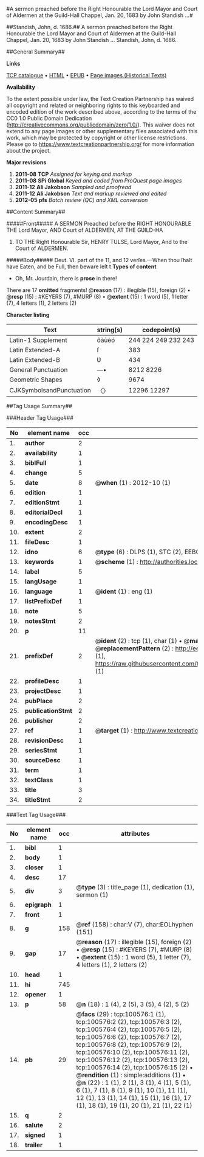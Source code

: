#A sermon preached before the Right Honourable the Lord Mayor and Court of Aldermen at the Guild-Hall Chappel, Jan. 20, 1683 by John Standish ...#

##Standish, John, d. 1686.##
A sermon preached before the Right Honourable the Lord Mayor and Court of Aldermen at the Guild-Hall Chappel, Jan. 20, 1683 by John Standish ...
Standish, John, d. 1686.

##General Summary##

**Links**

[TCP catalogue](http://www.ota.ox.ac.uk/tcp/)  • 
[HTML](http://tei.it.ox.ac.uk/tcp/Texts-HTML/free/A61/A61268.html)  • 
[EPUB](http://tei.it.ox.ac.uk/tcp/Texts-EPUB/free/A61/A61268.epub) • 
[Page images (Historical Texts)](https://historicaltexts.jisc.ac.uk/eebo-13587055e)

**Availability**

To the extent possible under law, the Text Creation Partnership has waived all copyright and related or neighboring rights to this keyboarded and encoded edition of the work described above, according to the terms of the CC0 1.0 Public Domain Dedication (http://creativecommons.org/publicdomain/zero/1.0/). This waiver does not extend to any page images or other supplementary files associated with this work, which may be protected by copyright or other license restrictions. Please go to https://www.textcreationpartnership.org/ for more information about the project.

**Major revisions**

1. __2011-08__ __TCP__ *Assigned for keying and markup*
1. __2011-08__ __SPi Global__ *Keyed and coded from ProQuest page images*
1. __2011-12__ __Ali Jakobson__ *Sampled and proofread*
1. __2011-12__ __Ali Jakobson__ *Text and markup reviewed and edited*
1. __2012-05__ __pfs__ *Batch review (QC) and XML conversion*

##Content Summary##

#####Front#####
A SERMON Preached before the RIGHT HONOURABLE THE Lord Mayor, AND Court of ALDERMEN, AT THE GƲILD-HA
1. TO THE Right Honourable Sir, HENRY TULSE, Lord Mayor, And to the Court of ALDERMEN.

#####Body#####
Deut. VI. part of the 11, and 12 verſes.—When thou ſhalt have Eaten, and be Full, then beware leſt t
**Types of content**

  * Oh, Mr. Jourdain, there is **prose** in there!

There are 17 **omitted** fragments! 
 @__reason__ (17) : illegible (15), foreign (2)  •  @__resp__ (15) : #KEYERS (7), #MURP (8)  •  @__extent__ (15) : 1 word (5), 1 letter (7), 4 letters (1), 2 letters (2)

**Character listing**


|Text|string(s)|codepoint(s)|
|---|---|---|
|Latin-1 Supplement|ôàùèó|244 224 249 232 243|
|Latin Extended-A|ſ|383|
|Latin Extended-B|Ʋ|434|
|General Punctuation|—•|8212 8226|
|Geometric Shapes|◊|9674|
|CJKSymbolsandPunctuation|〈〉|12296 12297|

##Tag Usage Summary##

###Header Tag Usage###

|No|element name|occ|attributes|
|---|---|---|---|
|1.|__author__|2||
|2.|__availability__|1||
|3.|__biblFull__|1||
|4.|__change__|5||
|5.|__date__|8| @__when__ (1) : 2012-10 (1)|
|6.|__edition__|1||
|7.|__editionStmt__|1||
|8.|__editorialDecl__|1||
|9.|__encodingDesc__|1||
|10.|__extent__|2||
|11.|__fileDesc__|1||
|12.|__idno__|6| @__type__ (6) : DLPS (1), STC (2), EEBO-CITATION (1), OCLC (1), VID (1)|
|13.|__keywords__|1| @__scheme__ (1) : http://authorities.loc.gov/ (1)|
|14.|__label__|5||
|15.|__langUsage__|1||
|16.|__language__|1| @__ident__ (1) : eng (1)|
|17.|__listPrefixDef__|1||
|18.|__note__|5||
|19.|__notesStmt__|2||
|20.|__p__|11||
|21.|__prefixDef__|2| @__ident__ (2) : tcp (1), char (1)  •  @__matchPattern__ (2) : ([0-9\-]+):([0-9IVX]+) (1), (.+) (1)  •  @__replacementPattern__ (2) : http://eebo.chadwyck.com/downloadtiff?vid=$1&page=$2 (1), https://raw.githubusercontent.com/textcreationpartnership/Texts/master/tcpchars.xml#$1 (1)|
|22.|__profileDesc__|1||
|23.|__projectDesc__|1||
|24.|__pubPlace__|2||
|25.|__publicationStmt__|2||
|26.|__publisher__|2||
|27.|__ref__|1| @__target__ (1) : http://www.textcreationpartnership.org/docs/. (1)|
|28.|__revisionDesc__|1||
|29.|__seriesStmt__|1||
|30.|__sourceDesc__|1||
|31.|__term__|1||
|32.|__textClass__|1||
|33.|__title__|3||
|34.|__titleStmt__|2||


###Text Tag Usage###

|No|element name|occ|attributes|
|---|---|---|---|
|1.|__bibl__|1||
|2.|__body__|1||
|3.|__closer__|1||
|4.|__desc__|17||
|5.|__div__|3| @__type__ (3) : title_page (1), dedication (1), sermon (1)|
|6.|__epigraph__|1||
|7.|__front__|1||
|8.|__g__|158| @__ref__ (158) : char:V (7), char:EOLhyphen (151)|
|9.|__gap__|17| @__reason__ (17) : illegible (15), foreign (2)  •  @__resp__ (15) : #KEYERS (7), #MURP (8)  •  @__extent__ (15) : 1 word (5), 1 letter (7), 4 letters (1), 2 letters (2)|
|10.|__head__|1||
|11.|__hi__|745||
|12.|__opener__|1||
|13.|__p__|58| @__n__ (18) : 1 (4), 2 (5), 3 (5), 4 (2), 5 (2)|
|14.|__pb__|29| @__facs__ (29) : tcp:100576:1 (1), tcp:100576:2 (2), tcp:100576:3 (2), tcp:100576:4 (2), tcp:100576:5 (2), tcp:100576:6 (2), tcp:100576:7 (2), tcp:100576:8 (2), tcp:100576:9 (2), tcp:100576:10 (2), tcp:100576:11 (2), tcp:100576:12 (2), tcp:100576:13 (2), tcp:100576:14 (2), tcp:100576:15 (2)  •  @__rendition__ (1) : simple:additions (1)  •  @__n__ (22) : 1 (1), 2 (1), 3 (1), 4 (1), 5 (1), 6 (1), 7 (1), 8 (1), 9 (1), 10 (1), 11 (1), 12 (1), 13 (1), 14 (1), 15 (1), 16 (1), 17 (1), 18 (1), 19 (1), 20 (1), 21 (1), 22 (1)|
|15.|__q__|2||
|16.|__salute__|2||
|17.|__signed__|1||
|18.|__trailer__|1||
